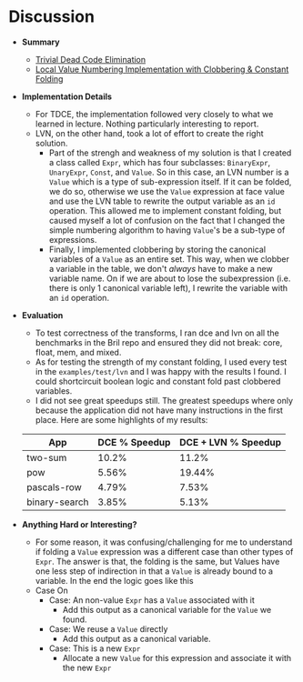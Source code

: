 # Discussion

* __Summary__
  * [Trivial Dead Code Elimination](https://github.com/matth2k/cs6120-exercises/blob/main/l3/)
  * [Local Value Numbering Implementation with Clobbering & Constant Folding](https://github.com/matth2k/cs6120-exercises/blob/main/l3/lvn.py)
* __Implementation Details__
  * For TDCE, the implementation followed very closely to what we learned in lecture. Nothing particularly interesting to report.
  * LVN, on the other hand, took a lot of effort to create the right solution.
    * Part of the strengh and weakness of my solution is that I created a class called `Expr`, which has four subclasses: `BinaryExpr`, `UnaryExpr`, `Const`, and `Value`. So in this case, an LVN number is a `Value` which is a type of sub-expression itself. If it can be folded, we do so, otherwise we use the `Value` expression at face value and use the LVN table to rewrite the output variable as an `id` operation. This allowed me to implement constant folding, but caused myself a lot of confusion on the fact that I changed the simple numbering algorithm to having `Value`'s be a sub-type of expressions.
    * Finally, I implemented clobbering by storing the canonical variables of a `Value` as an entire set. This way, when we clobber a variable in the table, we don't *always* have to make a new variable name. On if we are about to lose the subexpression (i.e. there is only 1 canonical variable left), I rewrite the variable with an `id` operation.
* __Evaluation__
  * To test correctness of the transforms, I ran dce and lvn on all the benchmarks in the Bril repo and ensured they did not break: core, float, mem, and mixed.
  * As for testing the strength of my constant folding, I used every test in the `examples/test/lvn` and I was happy with the results I found. I could shortcircuit boolean logic and constant fold past clobbered variables.
  * I did not see great speedups still. The greatest speedups where only because the application did not have many instructions in the first place. Here are some highlights of my results:

  | App  | DCE % Speedup | DCE + LVN % Speedup
  | ------------- | ------------- | ------------- |
  | two-sum       | 10.2%  | 11.2%  |
  | pow           | 5.56%  | 19.44% |
  | pascals-row   | 4.79%  | 7.53%  |
  | binary-search | 3.85%  | 5.13%  |

* __Anything Hard or Interesting?__
  * For some reason, it was confusing/challenging for me to understand if folding a `Value` expression was a different case than other types of `Expr`. The answer is that, the folding is the same, but Values have one less step of indirection in that a `Value` is already bound to a variable. In the end the logic goes like this
  * Case On
    * Case: An non-value `Expr` has a `Value` associated with it
      * Add this output as a canonical variable for the `Value` we found.
    * Case: We reuse a `Value` directly
      * Add this output as a canonical variable.
    * Case: This is a new `Expr`
      * Allocate a new `Value` for this expression and associate it with the new `Expr`